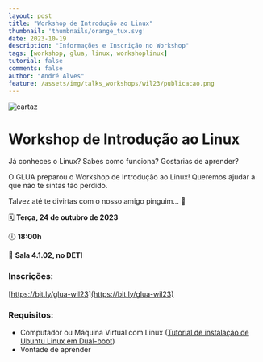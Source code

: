```yaml
---
layout: post
title: "Workshop de Introdução ao Linux"
thumbnail: 'thumbnails/orange_tux.svg'
date: 2023-10-19
description: "Informações e Inscrição no Workshop"
tags: [workshop, glua, linux, workshoplinux]
tutorial: false
comments: false
author: "André Alves"
feature: /assets/img/talks_workshops/wil23/publicacao.png
---
```


![cartaz](/img/talks_workshops/wil23/publicacao.png)

# Workshop de Introdução ao Linux

Já conheces o Linux? Sabes como funciona? Gostarias de aprender?


O GLUA preparou o Workshop de Introdução ao Linux! Queremos ajudar a que não te sintas tão perdido.


Talvez até te divirtas com o nosso amigo pinguim... 👀


🗓️ **Terça, 24 de outubro de 2023**

🕕 **18:00h**

📍 **Sala 4.1.02, no DETI**

### Inscrições:
[https://bit.ly/glua-wil23](https://bit.ly/glua-wil23)

### Requisitos:
- Computador ou Máquina Virtual com Linux ([Tutorial de instalação de Ubuntu Linux em Dual-boot](https://www.youtube.com/watch?v=42FogLuA48w))
- Vontade de aprender
